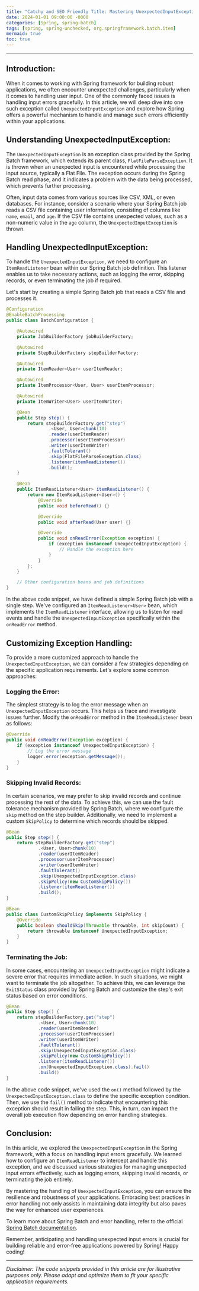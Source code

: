 ```yaml
---
title: "Catchy and SEO Friendly Title: Mastering UnexpectedInputException in Spring: Handling Input Errors Like a Pro"
date: 2024-01-01 09:00:00 -0000
categories: [Spring, spring-batch]
tags: [spring, spring-unchecked, org.springframework.batch.item]
mermaid: true
toc: true
---
```



---

## Introduction:

When it comes to working with Spring framework for building robust applications, we often encounter unexpected challenges, particularly when it comes to handling user input. One of the commonly faced issues is handling input errors gracefully. In this article, we will deep dive into one such exception called `UnexpectedInputException` and explore how Spring offers a powerful mechanism to handle and manage such errors efficiently within your applications.

## Understanding UnexpectedInputException:

The `UnexpectedInputException` is an exception class provided by the Spring Batch framework, which extends its parent class, `FlatFileParseException`. It is thrown when an unexpected input is encountered while processing the input source, typically a Flat File. The exception occurs during the Spring Batch read phase, and it indicates a problem with the data being processed, which prevents further processing.

Often, input data comes from various sources like CSV, XML, or even databases. For instance, consider a scenario where your Spring Batch job reads a CSV file containing user information, consisting of columns like `name`, `email`, and `age`. If the CSV file contains unexpected values, such as a non-numeric value in the `age` column, the `UnexpectedInputException` is thrown. 

## Handling UnexpectedInputException:

To handle the `UnexpectedInputException`, we need to configure an `ItemReadListener` bean within our Spring Batch job definition. This listener enables us to take necessary actions, such as logging the error, skipping records, or even terminating the job if required.

Let's start by creating a simple Spring Batch job that reads a CSV file and processes it.

```java
@Configuration
@EnableBatchProcessing
public class BatchConfiguration {

    @Autowired
    private JobBuilderFactory jobBuilderFactory;

    @Autowired
    private StepBuilderFactory stepBuilderFactory;

    @Autowired
    private ItemReader<User> userItemReader;

    @Autowired
    private ItemProcessor<User, User> userItemProcessor;

    @Autowired
    private ItemWriter<User> userItemWriter;

    @Bean
    public Step step() {
        return stepBuilderFactory.get("step")
                .<User, User>chunk(10)
                .reader(userItemReader)
                .processor(userItemProcessor)
                .writer(userItemWriter)
                .faultTolerant()
                .skip(FlatFileParseException.class)
                .listener(itemReadListener())
                .build();
    }

    @Bean
    public ItemReadListener<User> itemReadListener() {
        return new ItemReadListener<User>() {
            @Override
            public void beforeRead() {}

            @Override
            public void afterRead(User user) {}

            @Override
            public void onReadError(Exception exception) {
                if (exception instanceof UnexpectedInputException) {
                    // Handle the exception here
                }
            }
        };
    }

    // Other configuration beans and job definitions
}
```

In the above code snippet, we have defined a simple Spring Batch job with a single step. We've configured an `ItemReadListener<User>` bean, which implements the `ItemReadListener` interface, allowing us to listen for read events and handle the `UnexpectedInputException` specifically within the `onReadError` method.

## Customizing Exception Handling:

To provide a more customized approach to handle the `UnexpectedInputException`, we can consider a few strategies depending on the specific application requirements. Let's explore some common approaches:

### Logging the Error:

The simplest strategy is to log the error message when an `UnexpectedInputException` occurs. This helps us trace and investigate issues further. Modify the `onReadError` method in the `ItemReadListener` bean as follows:

```java
@Override
public void onReadError(Exception exception) {
    if (exception instanceof UnexpectedInputException) {
        // Log the error message
        logger.error(exception.getMessage());
    }
}
```

### Skipping Invalid Records:

In certain scenarios, we may prefer to skip invalid records and continue processing the rest of the data. To achieve this, we can use the fault tolerance mechanism provided by Spring Batch, where we configure the `skip` method on the step builder. Additionally, we need to implement a custom `SkipPolicy` to determine which records should be skipped.

```java
@Bean
public Step step() {
    return stepBuilderFactory.get("step")
            .<User, User>chunk(10)
            .reader(userItemReader)
            .processor(userItemProcessor)
            .writer(userItemWriter)
            .faultTolerant()
            .skip(UnexpectedInputException.class)
            .skipPolicy(new CustomSkipPolicy())
            .listener(itemReadListener())
            .build();
}

@Bean
public class CustomSkipPolicy implements SkipPolicy {
    @Override
    public boolean shouldSkip(Throwable throwable, int skipCount) {
        return throwable instanceof UnexpectedInputException;
    }
}
```

### Terminating the Job:

In some cases, encountering an `UnexpectedInputException` might indicate a severe error that requires immediate action. In such situations, we might want to terminate the job altogether. To achieve this, we can leverage the `ExitStatus` class provided by Spring Batch and customize the step's exit status based on error conditions.

```java
@Bean
public Step step() {
    return stepBuilderFactory.get("step")
            .<User, User>chunk(10)
            .reader(userItemReader)
            .processor(userItemProcessor)
            .writer(userItemWriter)
            .faultTolerant()
            .skip(UnexpectedInputException.class)
            .skipPolicy(new CustomSkipPolicy())
            .listener(itemReadListener())
            .on(UnexpectedInputException.class).fail()
            .build()
}
```

In the above code snippet, we've used the `on()` method followed by the `UnexpectedInputException.class` to define the specific exception condition. Then, we use the `fail()` method to indicate that encountering this exception should result in failing the step. This, in turn, can impact the overall job execution flow depending on error handling strategies.

## Conclusion:

In this article, we explored the `UnexpectedInputException` in the Spring framework, with a focus on handling input errors gracefully. We learned how to configure an `ItemReadListener` to intercept and handle this exception, and we discussed various strategies for managing unexpected input errors effectively, such as logging errors, skipping invalid records, or terminating the job entirely.

By mastering the handling of `UnexpectedInputException`, you can ensure the resilience and robustness of your applications. Embracing best practices in error handling not only assists in maintaining data integrity but also paves the way for enhanced user experiences.

To learn more about Spring Batch and error handling, refer to the official [Spring Batch documentation](https://docs.spring.io/spring-batch/docs/current/reference/html/index.html).

Remember, anticipating and handling unexpected input errors is crucial for building reliable and error-free applications powered by Spring! Happy coding!

---

*Disclaimer: The code snippets provided in this article are for illustrative purposes only. Please adapt and optimize them to fit your specific application requirements.*